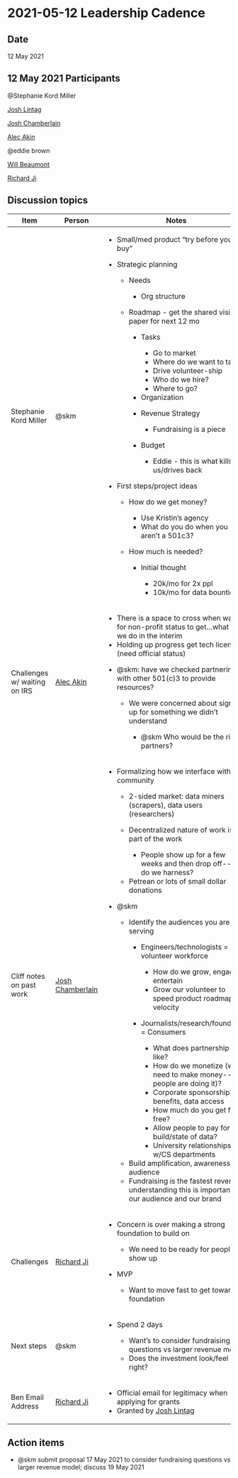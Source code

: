 # 2021-05-12 Leadership Cadence

## Date <a href="#id-2021-05-12leadershipcadence-date" id="id-2021-05-12leadershipcadence-date"></a>

12 May 2021

## 12 May 2021 Participants <a href="#id-2021-05-12leadershipcadence-participants" id="id-2021-05-12leadershipcadence-participants"></a>

@Stephanie Kord Miller

[Josh Lintag](https://pdap.atlassian.net/wiki/people/5f20c61fc9c094001c5d32ca?ref=confluence)

[Josh Chamberlain](https://pdap.atlassian.net/wiki/people/6068f9e790e3950069fbaaf4?ref=confluence)

[Alec Akin](https://pdap.atlassian.net/wiki/people/60319bf02a42cc0069af9ac8?ref=confluence)

@eddie brown

[Will Beaumont](https://pdap.atlassian.net/wiki/people/5e9c6021ca2a1d0c2e249bab?ref=confluence)

[Richard Ji](https://pdap.atlassian.net/wiki/people/5f8f95be0e068b00766b6903?ref=confluence)

## Discussion topics <a href="#id-2021-05-12leadershipcadence-discussiontopics" id="id-2021-05-12leadershipcadence-discussiontopics"></a>

| **Item**                     | **Person**                                                                                         | **Notes**                                                                                                                                                                                                                                                                                                                                                                                                                                                                                                                                                                                                                                                                                                                                                                                                                                                                                                                                                                                                                                                                                                                                                                                             |
| ---------------------------- | -------------------------------------------------------------------------------------------------- | ----------------------------------------------------------------------------------------------------------------------------------------------------------------------------------------------------------------------------------------------------------------------------------------------------------------------------------------------------------------------------------------------------------------------------------------------------------------------------------------------------------------------------------------------------------------------------------------------------------------------------------------------------------------------------------------------------------------------------------------------------------------------------------------------------------------------------------------------------------------------------------------------------------------------------------------------------------------------------------------------------------------------------------------------------------------------------------------------------------------------------------------------------------------------------------------------------- |
| Stephanie Kord Miller        | @skm                                                                                               | <ul><li>Small/med product “try before you buy”</li><li><p>Strategic planning</p><ul><li><p>Needs</p><ul><li>Org structure</li></ul></li><li><p>Roadmap - get the shared vision to paper for next 12 mo</p><ul><li><p>Tasks</p><ul><li>Go to market</li><li>Where do we want to target</li><li>Drive volunteer-ship</li><li>Who do we hire?</li><li>Where to go?</li></ul></li><li>Organization</li><li><p>Revenue Strategy</p><ul><li>Fundraising is a piece</li></ul></li><li><p>Budget</p><ul><li>Eddie - this is what kills us/drives back</li></ul></li></ul></li></ul></li><li><p>First steps/project ideas</p><ul><li><p>How do we get money?</p><ul><li>Use Kristin’s agency</li><li>What do you do when you aren’t a 501c3?</li></ul></li><li><p>How much is needed?</p><ul><li><p>Initial thought</p><ul><li>20k/mo for 2x ppl</li><li>10k/mo for data bounties</li></ul></li></ul></li></ul></li></ul>                                                                                                                                                                                                                                                                                      |
| Challenges w/ waiting on IRS | [Alec Akin](https://pdap.atlassian.net/wiki/people/60319bf02a42cc0069af9ac8?ref=confluence)        | <ul><li>There is a space to cross when waiting for non-profit status to get…what can we do in the interim</li><li>Holding up progress get tech licenses (need official status)</li><li><p>@skm: have we checked partnering with other 501(c)3 to provide resources?</p><ul><li><p>We were concerned about signing up for something we didn’t understand</p><ul><li>@skm Who would be the right partners?</li></ul></li></ul></li></ul>                                                                                                                                                                                                                                                                                                                                                                                                                                                                                                                                                                                                                                                                                                                                                                |
| Cliff notes on past work     | [Josh Chamberlain](https://pdap.atlassian.net/wiki/people/6068f9e790e3950069fbaaf4?ref=confluence) | <ul><li><p>Formalizing how we interface with the community</p><ul><li>2-sided market: data miners (scrapers), data users (researchers)</li><li><p>Decentralized nature of work is part of the work</p><ul><li>People show up for a few weeks and then drop off--how do we harness?</li></ul></li><li>Petrean or lots of small dollar donations</li></ul></li><li><p>@skm</p><ul><li><p>Identify the audiences you are serving</p><ul><li><p>Engineers/technologists = volunteer workforce</p><ul><li>How do we grow, engage, entertain</li><li>Grow our volunteer to speed product roadmap velocity</li></ul></li><li><p>Journalists/research/foundation = Consumers</p><ul><li>What does partnership look like?</li><li>How do we monetize (we need to make money--people are doing it)?</li><li>Corporate sponsorship? PR benefits, data access</li><li>How much do you get for free?</li><li>Allow people to pay for a build/state of data?</li><li>University relationships w/CS departments</li></ul></li></ul></li><li>Build amplification, awareness, audience</li><li>Fundraising is the fastest revenue - understanding this is important for our audience and our brand</li></ul></li></ul> |
| Challenges                   | [Richard Ji](https://pdap.atlassian.net/wiki/people/5f8f95be0e068b00766b6903?ref=confluence)       | <ul><li><p>Concern is over making a strong foundation to build on</p><ul><li>We need to be ready for people to show up</li></ul></li><li><p>MVP</p><ul><li>Want to move fast to get toward foundation</li></ul></li></ul>                                                                                                                                                                                                                                                                                                                                                                                                                                                                                                                                                                                                                                                                                                                                                                                                                                                                                                                                                                             |
| Next steps                   | @skm                                                                                               | <ul><li><p>Spend 2 days</p><ul><li>Want’s to consider fundraising questions vs larger revenue model</li><li>Does the investment look/feel right?</li></ul></li></ul>                                                                                                                                                                                                                                                                                                                                                                                                                                                                                                                                                                                                                                                                                                                                                                                                                                                                                                                                                                                                                                  |
| Ben Email Address            | [Richard Ji](https://pdap.atlassian.net/wiki/people/5f8f95be0e068b00766b6903?ref=confluence)       | <ul><li>Official email for legitimacy when applying for grants</li><li>Granted by <a href="https://pdap.atlassian.net/wiki/people/5f20c61fc9c094001c5d32ca?ref=confluence">Josh Lintag</a></li></ul>                                                                                                                                                                                                                                                                                                                                                                                                                                                                                                                                                                                                                                                                                                                                                                                                                                                                                                                                                                                                  |

## Action items <a href="#id-2021-05-12leadershipcadence-actionitems" id="id-2021-05-12leadershipcadence-actionitems"></a>

* @skm submit proposal 17 May 2021 to consider fundraising questions vs larger revenue model; discuss 19 May 2021
